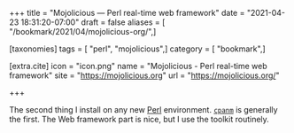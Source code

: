 +++
title = "Mojolicious — Perl real-time web framework"
date = "2021-04-23 18:31:20-07:00"
draft = false
aliases = [ "/bookmark/2021/04/mojolicious-org/",]

[taxonomies]
tags = [ "perl", "mojolicious",]
category = [ "bookmark",]

[extra.cite]
icon = "icon.png"
name = "Mojolicious - Perl real-time web framework"
site = "https://mojolicious.org"
url = "https://mojolicious.org/"

+++

[Perl]: https://perl.org
[`cpanm`]: https://metacpan.org/pod/App::cpanminus

The second thing I install on any new [Perl][] environment. [`cpanm`][] is
generally the first. The Web framework part is nice, but I use the toolkit
routinely.